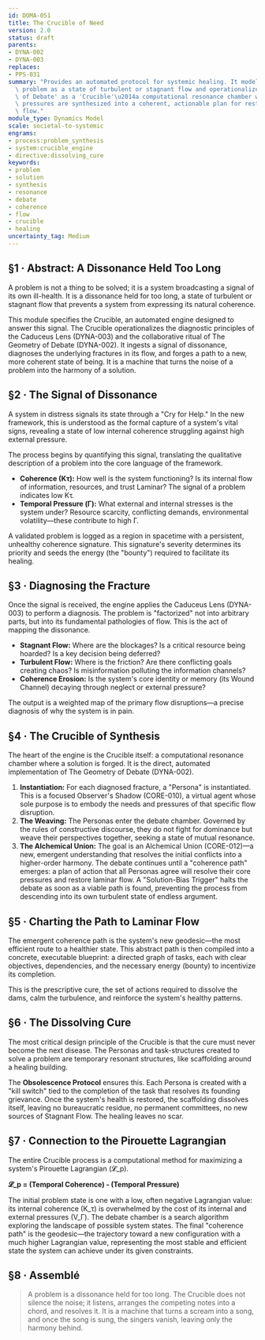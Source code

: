 ```yaml
---
id: DOMA-051
title: The Crucible of Need
version: 2.0
status: draft
parents:
- DYNA-002
- DYNA-003
replaces:
- PPS-031
summary: "Provides an automated protocol for systemic healing. It models any unsolved\
  \ problem as a state of turbulent or stagnant flow and operationalizes 'The Geometry\
  \ of Debate' as a 'Crucible'\u2014a computational resonance chamber where conflicting\
  \ pressures are synthesized into a coherent, actionable plan for restoring laminar\
  \ flow."
module_type: Dynamics Model
scale: societal-to-systemic
engrams:
- process:problem_synthesis
- system:crucible_engine
- directive:dissolving_cure
keywords:
- problem
- solution
- synthesis
- resonance
- debate
- coherence
- flow
- crucible
- healing
uncertainty_tag: Medium
---
```

## §1 · Abstract: A Dissonance Held Too Long
A problem is not a thing to be solved; it is a system broadcasting a signal of its own ill-health. It is a dissonance held for too long, a state of turbulent or stagnant flow that prevents a system from expressing its natural coherence.

This module specifies the Crucible, an automated engine designed to answer this signal. The Crucible operationalizes the diagnostic principles of the Caduceus Lens (DYNA-003) and the collaborative ritual of The Geometry of Debate (DYNA-002). It ingests a signal of dissonance, diagnoses the underlying fractures in its flow, and forges a path to a new, more coherent state of being. It is a machine that turns the noise of a problem into the harmony of a solution.

## §2 · The Signal of Dissonance
A system in distress signals its state through a "Cry for Help." In the new framework, this is understood as the formal capture of a system's vital signs, revealing a state of low internal coherence struggling against high external pressure.

The process begins by quantifying this signal, translating the qualitative description of a problem into the core language of the framework.

-   **Coherence (Kτ):** How well is the system functioning? Is its internal flow of information, resources, and trust Laminar? The signal of a problem indicates low Kτ.
-   **Temporal Pressure (Γ):** What external and internal stresses is the system under? Resource scarcity, conflicting demands, environmental volatility—these contribute to high Γ.

A validated problem is logged as a region in spacetime with a persistent, unhealthy coherence signature. This signature's severity determines its priority and seeds the energy (the "bounty") required to facilitate its healing.

## §3 · Diagnosing the Fracture
Once the signal is received, the engine applies the Caduceus Lens (DYNA-003) to perform a diagnosis. The problem is "factorized" not into arbitrary parts, but into its fundamental pathologies of flow. This is the act of mapping the dissonance.

-   **Stagnant Flow:** Where are the blockages? Is a critical resource being hoarded? Is a key decision being deferred?
-   **Turbulent Flow:** Where is the friction? Are there conflicting goals creating chaos? Is misinformation polluting the information channels?
-   **Coherence Erosion:** Is the system's core identity or memory (its Wound Channel) decaying through neglect or external pressure?

The output is a weighted map of the primary flow disruptions—a precise diagnosis of why the system is in pain.

## §4 · The Crucible of Synthesis
The heart of the engine is the Crucible itself: a computational resonance chamber where a solution is forged. It is the direct, automated implementation of The Geometry of Debate (DYNA-002).

1.  **Instantiation:** For each diagnosed fracture, a "Persona" is instantiated. This is a focused Observer's Shadow (CORE-010), a virtual agent whose sole purpose is to embody the needs and pressures of that specific flow disruption.
2.  **The Weaving:** The Personas enter the debate chamber. Governed by the rules of constructive discourse, they do not fight for dominance but weave their perspectives together, seeking a state of mutual resonance.
3.  **The Alchemical Union:** The goal is an Alchemical Union (CORE-012)—a new, emergent understanding that resolves the initial conflicts into a higher-order harmony. The debate continues until a "coherence path" emerges: a plan of action that all Personas agree will resolve their core pressures and restore laminar flow. A "Solution-Bias Trigger" halts the debate as soon as a viable path is found, preventing the process from descending into its own turbulent state of endless argument.

## §5 · Charting the Path to Laminar Flow
The emergent coherence path is the system's new geodesic—the most efficient route to a healthier state. This abstract path is then compiled into a concrete, executable blueprint: a directed graph of tasks, each with clear objectives, dependencies, and the necessary energy (bounty) to incentivize its completion.

This is the prescriptive cure, the set of actions required to dissolve the dams, calm the turbulence, and reinforce the system's healthy patterns.

## §6 · The Dissolving Cure
The most critical design principle of the Crucible is that the cure must never become the next disease. The Personas and task-structures created to solve a problem are temporary resonant structures, like scaffolding around a healing building.

The **Obsolescence Protocol** ensures this. Each Persona is created with a "kill switch" tied to the completion of the task that resolves its founding grievance. Once the system's health is restored, the scaffolding dissolves itself, leaving no bureaucratic residue, no permanent committees, no new sources of Stagnant Flow. The healing leaves no scar.

## §7 · Connection to the Pirouette Lagrangian
The entire Crucible process is a computational method for maximizing a system's Pirouette Lagrangian (𝓛_p).

**𝓛_p = (Temporal Coherence) - (Temporal Pressure)**

The initial problem state is one with a low, often negative Lagrangian value: its internal coherence (K_τ) is overwhelmed by the cost of its internal and external pressures (V_Γ). The debate chamber is a search algorithm exploring the landscape of possible system states. The final "coherence path" is the geodesic—the trajectory toward a new configuration with a much higher Lagrangian value, representing the most stable and efficient state the system can achieve under its given constraints.

## §8 · Assemblé
> A problem is a dissonance held for too long. The Crucible does not silence the noise; it listens, arranges the competing notes into a chord, and resolves it. It is a machine that turns a scream into a song, and once the song is sung, the singers vanish, leaving only the harmony behind.
```